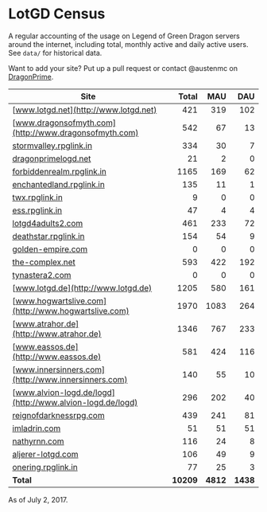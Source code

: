 # LotGD Census
A regular accounting of the usage on Legend of Green Dragon servers around the internet, including total, monthly active and daily active users. See `data/` for historical data.

Want to add your site? Put up a pull request or contact @austenmc on [DragonPrime](http://dragonprime.net).


Site | Total | MAU | DAU
--- | ---:| ---:| ---:
[www.lotgd.net](http://www.lotgd.net)|421|319|102
[www.dragonsofmyth.com](http://www.dragonsofmyth.com)|542|67|13
[stormvalley.rpglink.in](http://stormvalley.rpglink.in)|334|30|7
[dragonprimelogd.net](http://dragonprimelogd.net)|21|2|0
[forbiddenrealm.rpglink.in](http://forbiddenrealm.rpglink.in)|1165|169|62
[enchantedland.rpglink.in](http://enchantedland.rpglink.in)|135|11|1
[twx.rpglink.in](http://twx.rpglink.in)|9|0|0
[ess.rpglink.in](http://ess.rpglink.in)|47|4|4
[lotgd4adults2.com](http://lotgd4adults2.com)|461|233|72
[deathstar.rpglink.in](http://deathstar.rpglink.in)|154|54|9
[golden-empire.com](http://golden-empire.com)|0|0|0
[the-complex.net](http://the-complex.net)|593|422|192
[tynastera2.com](http://tynastera2.com)|0|0|0
[www.lotgd.de](http://www.lotgd.de)|1205|580|161
[www.hogwartslive.com](http://www.hogwartslive.com)|1970|1083|264
[www.atrahor.de](http://www.atrahor.de)|1346|767|233
[www.eassos.de](http://www.eassos.de)|581|424|116
[www.innersinners.com](http://www.innersinners.com)|140|55|10
[www.alvion-logd.de/logd](http://www.alvion-logd.de/logd)|296|202|40
[reignofdarknessrpg.com](http://reignofdarknessrpg.com)|439|241|81
[imladrin.com](http://imladrin.com)|51|51|51
[nathyrnn.com](http://nathyrnn.com)|116|24|8
[aljerer-lotgd.com](http://aljerer-lotgd.com)|106|49|9
[onering.rpglink.in](http://onering.rpglink.in)|77|25|3
**Total**|**10209**|**4812**|**1438**

As of July 2, 2017.
